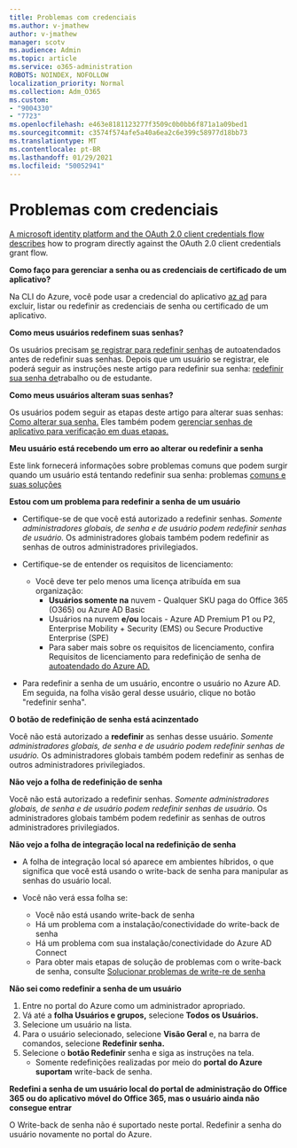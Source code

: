 ```yaml
---
title: Problemas com credenciais
ms.author: v-jmathew
author: v-jmathew
manager: scotv
ms.audience: Admin
ms.topic: article
ms.service: o365-administration
ROBOTS: NOINDEX, NOFOLLOW
localization_priority: Normal
ms.collection: Adm_O365
ms.custom:
- "9004330"
- "7723"
ms.openlocfilehash: e463e8181123277f3509c0b0bb6f871a1a09bed1
ms.sourcegitcommit: c3574f574afe5a40a6ea2c6e399c58977d18bb73
ms.translationtype: MT
ms.contentlocale: pt-BR
ms.lasthandoff: 01/29/2021
ms.locfileid: "50052941"
---
```

# <a name="issues-with-credentials"></a>Problemas com credenciais

[A microsoft identity platform and the OAuth 2.0 client credentials flow describes](https://docs.microsoft.com/azure/active-directory/develop/v2-oauth2-client-creds-grant-flow) how to program directly against the OAuth 2.0 client credentials grant flow.

**Como faço para gerenciar a senha ou as credenciais de certificado de um aplicativo?**

Na CLI do Azure, você pode usar a credencial do aplicativo [az ad](https://docs.microsoft.com/cli/azure/ad/app/credential) para excluir, listar ou redefinir as credenciais de senha ou certificado de um aplicativo.

**Como meus usuários redefinem suas senhas?**

Os usuários precisam [se registrar para redefinir senhas](https://docs.microsoft.com/azure/active-directory/user-help/active-directory-passwords-reset-register) de autoatendados antes de redefinir suas senhas. Depois que um usuário se registrar, ele poderá seguir as instruções neste artigo para redefinir sua senha: [redefinir sua senha de](https://docs.microsoft.com/azure/active-directory/user-help/user-help-reset-password#how-to-reset-or-unlock-your-password-for-a-work-or-school-account)trabalho ou de estudante.

**Como meus usuários alteram suas senhas?**

Os usuários podem seguir as etapas deste artigo para alterar suas senhas: [Como alterar sua senha.](https://docs.microsoft.com/azure/active-directory/user-help/user-help-reset-password#how-to-change-your-password)
Eles também podem [gerenciar senhas de aplicativo para verificação em duas etapas.](https://docs.microsoft.com/azure/active-directory/user-help/multi-factor-authentication-end-user-app-passwords)

**Meu usuário está recebendo um erro ao alterar ou redefinir a senha**

Este link fornecerá informações sobre problemas comuns que podem surgir quando um usuário está tentando redefinir sua senha: problemas [comuns e suas soluções](https://docs.microsoft.com/azure/active-directory/user-help/user-help-reset-password#common-problems-and-their-solutions)

**Estou com um problema para redefinir a senha de um usuário**

- Certifique-se de que você está autorizado a redefinir senhas. *Somente administradores globais, de senha e de usuário podem redefinir senhas de usuário.* Os administradores globais também podem redefinir as senhas de outros administradores privilegiados.

- Certifique-se de entender os requisitos de licenciamento:

  - Você deve ter pelo menos uma licença atribuída em sua organização:
    - **Usuários somente na** nuvem - Qualquer SKU paga do Office 365 (O365) ou Azure AD Basic
    - Usuários na nuvem **e/ou** locais - Azure AD Premium P1 ou P2, Enterprise Mobility + Security (EMS) ou Secure Productive Enterprise (SPE)
    - Para saber mais sobre os requisitos de licenciamento, confira Requisitos de licenciamento para redefinição de senha de [autoatendado do Azure AD.](https://docs.microsoft.com/azure/active-directory/active-directory-passwords-licensing)
- Para redefinir a senha de um usuário, encontre o usuário no Azure AD. Em seguida, na folha visão geral desse usuário, clique no botão "redefinir senha".

**O botão de redefinição de senha está acinzentado**

Você não está autorizado a **redefinir** as senhas desse usuário. *Somente administradores globais, de senha e de usuário podem redefinir senhas de usuário.* Os administradores globais também podem redefinir as senhas de outros administradores privilegiados.

**Não vejo a folha de redefinição de senha**

Você não está autorizado a redefinir senhas. *Somente administradores globais, de senha e de usuário podem redefinir senhas de usuário.* Os administradores globais também podem redefinir as senhas de outros administradores privilegiados.

**Não vejo a folha de integração local na redefinição de senha**

- A folha de integração local só aparece em ambientes híbridos, o que significa que você está usando o write-back de senha para manipular as senhas do usuário local.

- Você não verá essa folha se:

  - Você não está usando write-back de senha
  - Há um problema com a instalação/conectividade do write-back de senha
  - Há um problema com sua instalação/conectividade do Azure AD Connect
  - Para obter mais etapas de solução de problemas com o write-back de senha, consulte [Solucionar problemas de write-re de senha](https://docs.microsoft.com/azure/active-directory/authentication/troubleshoot-sspr-writeback)

**Não sei como redefinir a senha de um usuário**

1. Entre no portal do Azure como um administrador apropriado.
2. Vá até a **folha Usuários e grupos,** selecione **Todos os Usuários.**
3. Selecione um usuário na lista.
4. Para o usuário selecionado, selecione **Visão Geral** e, na barra de comandos, selecione **Redefinir senha.**
5. Selecione o **botão Redefinir** senha e siga as instruções na tela.
    - Somente redefinições realizadas por meio do **portal do Azure suportam** write-back de senha.

**Redefini a senha de um usuário local do portal de administração do Office 365 ou do aplicativo móvel do Office 365, mas o usuário ainda não consegue entrar**

O Write-back de senha não é suportado neste portal. Redefinir a senha do usuário novamente no portal do Azure.
